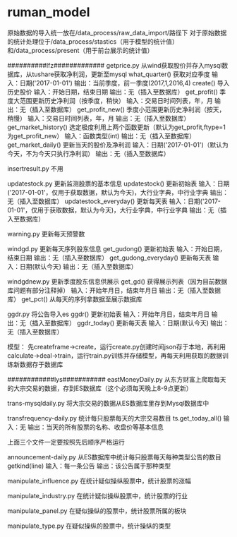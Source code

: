 # ruman_model
原始数据的导入统一放在/data_process/raw_data_import/路径下
对于原始数据的统计处理位于/data_process/stastics（用于模型的统计值）和/data_process/present（用于前台展示的统计值）

##########lfz#############
getprice.py 从wind获取股价并存入mysql数据库，从tushare获取净利润，更新至mysql
    what_quarter()    获取对应季度
        输入：日期('2017-01-01')    输出：当前季度，前一季度(2017,1,2016,4)
    create()    导入历史股价
        输入：开始日期，结束日期    输出：无（插入至数据库）
    get_profit()    季度大范围更新历史净利润（按季度，稍快）
        输入：交易日时间列表，年，月    输出：无（插入至数据库）
    get_profit_new()    季度小范围更新历史净利润（按天，稍慢）
        输入：交易日时间列表，年，月    输出：无（插入至数据库）
    get_market_history()    选定极度利用上两个函数更新（默认为get_profit,ftype=1为get_profit_new）
        输入：函数类型(int)    输出：无（插入至数据库）
    get_market_daily()    更新当天的股价及净利润
        输入：日期('2017-01-01')（默认为今天，不为今天只执行净利润）    输出：无（插入至数据库）

insertresult.py  不用

updatestock.py  更新监测股票的基本信息
    updatestock()   更新初始表
        输入：日期('2017-01-01'，仅用于获取数据，默认为今天)，大行业字典，中行业字典   输出：无（插入至数据库）
    updatestock_everyday()    更新每天表
        输入：日期('2017-01-01'，仅用于获取数据，默认为今天)，大行业字典，中行业字典   输出：无（插入至数据库）

warning.py   更新每天预警数

windgd.py   更新每天序列股东信息
    get_gudong()   更新初始表
        输入：开始日期，结束日期   输出：无（插入至数据库）
    get_gudong_everyday()   更新每天表
        输入：日期(默认今天)   输出：无（插入至数据库）

windgdnew.py   更新季度股东信息供展示
    get_gd()   获得展示列表（因为目前数据库问题有部分注释掉）
        输入：开始年月日，结束年月日   输出：无（插入至数据库）
    get_pct()   从每天的序列拿数据至展示数据库

ggdr.py   将公告导入es
    ggdr()   更新初始表
        输入：开始年月日，结束年月日   输出：无（插入至数据库）
    ggdr_today()   更新每天表
        输入：日期(默认今天)   输出：无（插入至数据库）

模型：
    先createframe→create，运行create.py创建时间json存于本地，再利用calculate→deal→train，运行train.py训练并存储模型，再每天利用获取的数据训练新数据存于数据库
    


############lys###########
eastMoneyDaily.py 从东方财富上爬取每天的大宗交易的数据，存到ES数据库（这个必须每天晚上8-9点更新）

trans-mysqldaily.py  将大宗交易的数据从ES数据库里存到Mysql数据库中

transfrequency-daily.py 统计每只股票每天的大宗交易数目
     ts.get_today_all() 输入：无      输出：当天的所有股票的名称、收盘价等基本信息

上面三个文件一定要按照先后顺序严格运行


announcement-daily.py 从ES数据库中统计每只股票每天每种类型公告的数目
      getkind(line)  输入：每一条公告     输出：该公告属于那种类型

manipulate_influence.py  在统计疑似操纵股票中，统计股票的涨幅

manipulate_industry.py  在统计疑似操纵股票中，统计股票的行业

manipulate_panel.py 在疑似操纵的股票中，统计股票所属的板块

manipulate_type.py  在疑似操纵的股票中，统计操纵的类型
